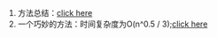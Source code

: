 1. 方法总结：[click here](https://www.cnblogs.com/xiehongfeng100/p/4332998.html)
2. 一个巧妙的方法：时间复杂度为O(n^0.5 / 3);[click here](https://www.cnblogs.com/xiehongfeng100/p/4332998.html)